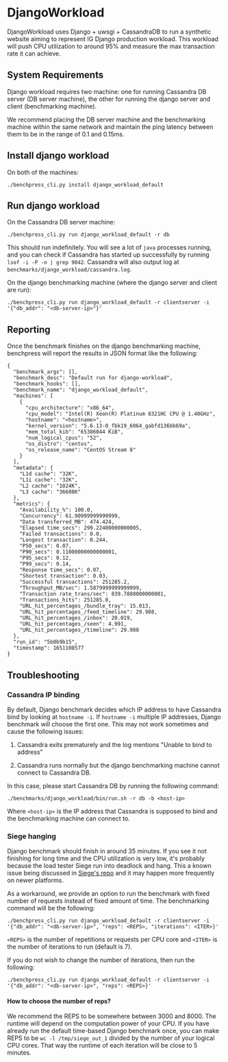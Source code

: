 # DjangoWorkload

DjangoWorkload uses Django + uwsgi + CassandraDB to run a synthetic website aiming
to represent IG Django production workload. This workload will push CPU utilization
to around 95% and measure the max transaction rate it can achieve.

## System Requirements

Django workload requires two machine: one for running Cassandra DB server (DB server machine),
the other for running the django server and client (benchmarking machine).

We recommend placing the DB server machine and the benchmarking machine within the same network
and maintain the ping latency between them to be in the range of 0.1 and 0.15ms.

## Install django workload

On both of the machines:

```
./benchpress_cli.py install django_workload_default
```

## Run django workload

On the Cassandra DB server machine:

```
./benchpress_cli.py run django_workload_default -r db
```
This should run indefinitely. You will see a lot of `java` processes running, and you can check
if Cassandra has started up successfully by running `lsof -i -P -n | grep 9042`. Cassandra will also
output log at `benchmarks/django_workload/cassandra.log`.

On the django benchmarking machine (where the django server and client are run):

```
./benchpress_cli.py run django_workload_default -r clientserver -i '{"db_addr": "<db-server-ip>"}'
```

## Reporting

Once the benchmark finishes on the django benchmarking machine, benchpress will
report the results in JSON format like the following:

```
{
  "benchmark_args": [],
  "benchmark_desc": "Default run for django-workload",
  "benchmark_hooks": [],
  "benchmark_name": "django_workload_default",
  "machines": [
    {
      "cpu_architecture": "x86_64",
      "cpu_model": "Intel(R) Xeon(R) Platinum 8321HC CPU @ 1.40GHz",
      "hostname": "<hostname>",
      "kernel_version": "5.6.13-0_fbk19_6064_gabfd136bb69a",
      "mem_total_kib": "65386044 KiB",
      "num_logical_cpus": "52",
      "os_distro": "centos",
      "os_release_name": "CentOS Stream 8"
    }
  ],
  "metadata": {
    "L1d cache": "32K",
    "L1i cache": "32K",
    "L2 cache": "1024K",
    "L3 cache": "36608K"
  },
  "metrics": {
    "Availability_%": 100.0,
    "Concurrency": 61.90999999999999,
    "Data transferred_MB": 474.424,
    "Elapsed time_secs": 299.22400000000005,
    "Failed transactions": 0.0,
    "Longest transaction": 0.244,
    "P50_secs": 0.07,
    "P90_secs": 0.11000000000000001,
    "P95_secs": 0.12,
    "P99_secs": 0.14,
    "Response time_secs": 0.07,
    "Shortest transaction": 0.03,
    "Successful transactions": 251285.2,
    "Throughput_MB/sec": 1.5879999999999999,
    "Transaction rate_trans/sec": 839.7880000000001,
    "Transactions_hits": 251285.0,
    "URL_hit_percentages_/bundle_tray": 15.013,
    "URL_hit_percentages_/feed_timeline": 29.988,
    "URL_hit_percentages_/inbox": 20.019,
    "URL_hit_percentages_/seen": 4.991,
    "URL_hit_percentages_/timeline": 29.988
  },
  "run_id": "5b0b9b15",
  "timestamp": 1651108577
}
```
## Troubleshooting

### Cassandra IP binding

By default, Django benchmark decides which IP address to have Cassandra bind by
looking at `hostname -i`. If `hostname -i` multiple IP addresses, Django benchmark
will choose the first one. This may not work sometimes and cause the following
issues:

1. Cassandra exits prematurely and the log mentions "Unable to bind to address"

2. Cassandra runs normally but the django benchmarking machine cannot connect to
Cassandra DB.

In this case, please start Cassandra DB by running the following command:

```
./benchmarks/django_workload/bin/run.sh -r db -b <host-ip>
```
Where `<host-ip>` is the IP address that Cassandra is supposed to bind and the
benchmarking machine can connect to.

### Siege hanging

Django benchmark should finish in around 35 minutes. If you see it not finishing
for long time and the CPU utilization is very low, it's probably because the
load tester Siege run into deadlock and hang. This a known issue being discussed
in [Siege's repo](https://github.com/JoeDog/siege/issues/4) and it may happen more
frequently on newer platforms.

As a workaround, we provide an option to run the benchmark with fixed number of
requests instead of fixed amount of time. The benchmarking command will be the
following:

```
./benchpress_cli.py run django_workload_default -r clientserver -i '{"db_addr": "<db-server-ip>", "reps": <REPS>, "iterations": <ITER>}'
```

`<REPS>` is the number of repetitions or requests per CPU core and `<ITER>` is
the number of iterations to run (default is 7).

If you do not wish to change the number of iterations, then run the following:

```
./benchpress_cli.py run django_workload_default -r clientserver -i '{"db_addr": "<db-server-ip>", "reps": <REPS>}'
```

#### How to choose the number of reps?

We recommend the REPS to be somewhere between 3000 and 8000. The runtime will
depend on the computation power of your CPU.
If you have already run the default time-based Django benchmark once, you can
make REPS to be `wc -l /tmp/siege_out_1` divided by the number of your logical
CPU cores. That way the runtime of each iteration will be close to 5 minutes.
